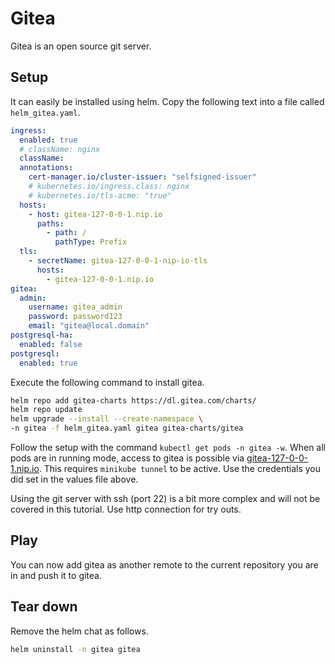 # Gitea

Gitea is an open source git server.

## Setup

It can easily be installed using helm. Copy the following text into a file called `helm_gitea.yaml`.

```yaml
ingress:
  enabled: true
  # className: nginx
  className:
  annotations:
    cert-manager.io/cluster-issuer: "selfsigned-issuer"
    # kubernetes.io/ingress.class: nginx
    # kubernetes.io/tls-acme: "true"
  hosts:
    - host: gitea-127-0-0-1.nip.io
      paths:
        - path: /
          pathType: Prefix
  tls:
    - secretName: gitea-127-0-0-1-nip-io-tls
      hosts:
        - gitea-127-0-0-1.nip.io
gitea:
  admin:
    username: gitea_admin
    password: password123
    email: "gitea@local.domain"
postgresql-ha:
  enabled: false
postgresql:
  enabled: true
```

Execute the following command to install gitea.

```sh
helm repo add gitea-charts https://dl.gitea.com/charts/
helm repo update
helm upgrade --install --create-namespace \
-n gitea -f helm_gitea.yaml gitea gitea-charts/gitea
```

Follow the setup with the command `kubectl get pods -n gitea -w`. When all pods are in running mode, access to gitea is possible via [gitea-127-0-0-1.nip.io](https://gitea-127-0-0-1.nip.io). This requires `minikube tunnel` to be active. Use the credentials you did set in the values file above.

Using the git server with ssh (port 22) is a bit more complex and will not be covered in this tutorial. Use http connection for try outs.

## Play

You can now add gitea as another remote to the current repository you are in and push it to gitea.

## Tear down

Remove the helm chat as follows.

```sh
helm uninstall -n gitea gitea
```
